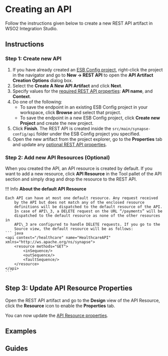 # Creating an API

Follow the instructions given below to create a new REST API artifact in WSO2 Integration Studio.

## Instructions

### Step 1: Create new API

1. If you have already created an [ESB Config project](../../creating-projects/#esb-config-project), right-click the project in the navigator and go to **New → REST API** to open the **API Artifact Creation Options** dialog box.
2.  Select the **Create A New API Artifact** and click **Next**.
3.  Specify values for the [required REST API properties](../../../references/synapse-properties/rest-api-properties/#rest-api-properties-required): **API name**, and **Context**.
4. Do one of the following:  
    - To save the endpoint in an existing ESB Config project in your workspace, click **Browse** and select that project.
    - To save the endpoint in a new ESB Config project, click **Create new Project** and create the new project.
5.  Click **Finish**. The REST API is created inside the `src/main/synapse-config/api` folder under the ESB Config project you specified.
6. Open the new artifact from the project explorer, go to the <b>Properties</b> tab and update any [optional REST API properties](../../../references/synapse-properties/rest-api-properties/#rest-api-properties-optional).

### Step 2: Add new API Resources (Optional)

When you created the API, an API resource is created by default. If you want to add a new resource, click **API Resource** in the Tool pallet of the API section and simply drag and drop the resource to the REST API.

!!! Info
    **About the default API Resource**
    
    Each API can have at most one default resource. Any request received
        by the API but does not match any of the enclosed resource
        definitions will be dispatched to the default resource of the API.
        In case of API\_3, a DELETE request on the URL “/payments” will be
        dispatched to the default resource as none of the other resources in
        API\_3 are configured to handle DELETE requests. If you go to the
        Source view, the default resource will be as follows: 
    ``` java
    <api context="/healthcare" name="HealthcareAPI" xmlns="http://ws.apache.org/ns/synapse">
        <resource methods="GET">
            <inSequence/>
            <outSequence/>
            <faultSequence/>
        </resource>
    </api>
    ```    

## Step 3: Update API Resource Properties

Open the REST API artifact and go to the **Design** view of the API Resource, click the **Resource** icon to enable the **Properties** tab. 

You can now update the [API Resource properties](../../../references/synapse-properties/rest-api-properties/#rest-api-resource-properties).

## Examples

## Guides